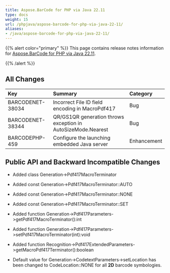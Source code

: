 ```yaml
---
title: Aspose.BarCode for PHP via Java 22.11
type: docs
weight: 15
url: /phpjava/aspose-barcode-for-php-via-java-22-11/
aliases:
- /java/aspose-barcode-for-php-via-java-22-11/
---
```


{{% alert color="primary" %}}
This page contains release notes information for [Aspose.BarCode for PHP via Java 22.11](https://downloads.aspose.com/barcode/php/new-releases/aspose.barcode-for-php-via-java-22.11/).

{{% /alert %}} 
## **All Changes**

|**Key**|**Summary**|**Category**|
| :- | :- | :- |
|BARCODENET-38034|Incorrect File ID field encoding in MacroPdf417|Bug|
|BARCODENET-38344|QR/GS1QR generation throws exception in AutoSizeMode.Nearest|Bug|
|BARCODEPHP-459|Configure the launching embedded Java server|Enhancement|

## **Public API and Backward Incompatible Changes**

- Added class Generation->Pdf417MacroTerminator
- Added const Generation->Pdf417MacroTerminator::AUTO
- Added const Generation->Pdf417MacroTerminator::NONE
- Added const Generation->Pdf417MacroTerminator::SET
- Added function Generation->Pdf417Parameters->getPdf417MacroTerminator():int
- Added function Generation->Pdf417Parameters->setPdf417MacroTerminator(int):void
- Added function Recognition->Pdf417ExtendedParameters->getMacroPdf417Terminator():boolean

- Default value for Generation->CodetextParameters->setLocation has been changed to CodeLocation::NONE for all **2D** barcode symbologies.
